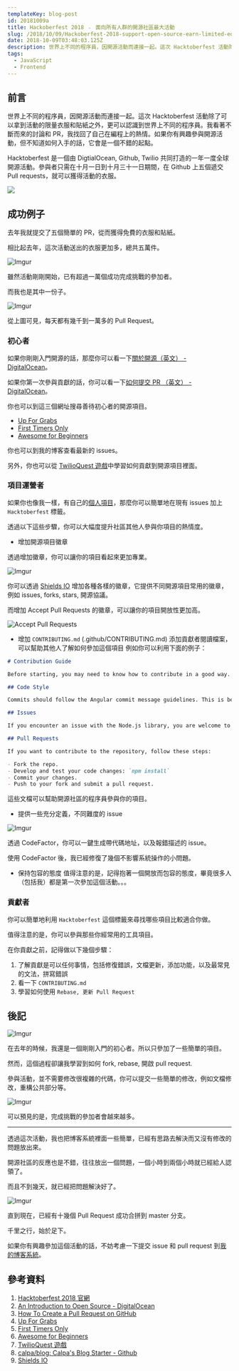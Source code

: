 ```yaml
---
templateKey: blog-post
id: 20181009a
title: Hackoberfest 2018 ﹣ 面向所有人群的開源社區最大活動
slug: /2018/10/09/Hackoberfest-2018-support-open-source-earn-limited-edition-t-shirt/
date: 2018-10-09T03:48:03.125Z
description: 世界上不同的程序員，因開源活動而連接一起。這次 Hacktoberfest 活動除了可以拿到活動的限量衣服和貼紙之外，更可以認識到世界上不同的程序員。我看著不斷而來的討論和 PR，我找回了自己在編程上的熱情。如果你有興趣參與開源活動，但不知道如何入手的話，它會是一個不錯的起點。
tags:
  - JavaScript
  - Frontend
---
```


## 前言

世界上不同的程序員，因開源活動而連接一起。這次 Hacktoberfest 活動除了可以拿到活動的限量衣服和貼紙之外，更可以認識到世界上不同的程序員。我看著不斷而來的討論和 PR，我找回了自己在編程上的熱情。如果你有興趣參與開源活動，但不知道如何入手的話，它會是一個不錯的起點。

Hacktoberfest 是一個由 DigtialOcean, Github, Twilio 共同打造的一年一度全球開源活動。參與者只需在十月一日到十月三十一日期間，在 Github 上五個遞交 Pull requests，就可以獲得活動的衣服。

![](https://hacktoberfest.digitalocean.com/assets/logo-hacktoberfest-658b5aa2bd34e782d29c40bf6afbdff00f20fe1328efa6da17743878ba8db66f.png)

## 成功例子

去年我就提交了五個簡單的 PR，從而獲得免費的衣服和貼紙。

相比起去年，這次活動送出的衣服更加多，總共五萬件。

![Imgur][1]

雖然活動剛剛開始，已有超過一萬個成功完成挑戰的參加者。

而我也是其中一份子。

![Imgur][2]

從上圖可見，每天都有幾千到一萬多的 Pull Request。

### 初心者

如果你剛剛入門開源的話，那麼你可以看一下[關於開源（英文） - DigitalOcean][3]。

如果你第一次參與貢獻的話，你可以看一下[如何提交 PR （英文） - DigitalOcean][4]。

你也可以到這三個網址搜尋善待初心者的開源項目。

- [Up For Grabs][5]
- [First Timers Only][6]
- [Awesome for Beginners][7]

你也可以到我的博客查看最新的 issues。

另外，你也可以從 [TwilioQuest 遊戲][8]中學習如何貢獻到開源項目裡面。

### 項目運營者

如果你也像我一樣，有自己的[個人項目][9]，那麼你可以簡單地在現有 issues 加上 `Hacktoberfest` 標籤。

透過以下這些步驟，你可以大幅度提升社區其他人參與你項目的熱情度。

- 增加開源項目徽章

透過增加徽章，你可以讓你的項目看起來更加專業。

![Imgur](https://i.imgur.com/6nIQglf.jpg)

你可以透過 [Shields IO][16] 增加各種各樣的徽章，它提供不同開源項目常用的徽章，例如 issues, forks, stars, 開源協議。

而增加 Accept Pull Requests 的徽章，可以讓你的項目開放性更加高。

![Accept Pull Requests][10]

- 增加 `CONTRIBUTING.md` (.github/CONTRIBUTING.md)
  添加貢獻者閱讀檔案，可以幫助其他人了解如何參加這個項目
  例如你可以利用下面的例子：

```md
# Contribution Guide

Before starting, you may need to know how to contribute in a good way. You can follow the rules here:

## Code Style

Commits should follow the Angular commit message guidelines. This is because our release tool uses this format for determining release versions and generating changelogs.

## Issues

If you encounter an issue with the Node.js library, you are welcome to submit a bug report. Before that, please search for similar issues. It's possible somebody has already encountered this issue.

## Pull Requests

If you want to contribute to the repository, follow these steps:

- Fork the repo.
- Develop and test your code changes: `npm install`
- Commit your changes.
- Push to your fork and submit a pull request.
```

這些文檔可以幫助開源社區的程序員參與你的項目。

- 提供一些充分定義，不同難度的 issue

![Imgur][11]

透過 CodeFactor，你可以一鍵生成帶代碼地址，以及報錯描述的 issue。

使用 CodeFactor 後，我已經修復了幾個不影響系統操作的小問題。

- 保持包容的態度
  值得注意的是，記得抱著一個開放而包容的態度，畢竟很多人（包括我）都是第一次參加這個活動。。。

### 貢獻者

你可以簡單地利用 `Hacktoberfest` 這個標籤來尋找哪些項目比較適合你做。

值得注意的是，你可以參與那些你經常用的工具項目。

在你貢獻之前，記得做以下幾個步驟：

1. 了解貢獻是可以任何事情，包括修復錯誤，文檔更新，添加功能，以及最常見的文法，拼寫錯誤
1. 看一下 `CONTRIBUTING.md`
1. 學習如何使用 `Rebase, 更新 Pull Request`

## 後記

![Imgur][12]

在去年的時候，我還是一個剛剛入門的初心者。所以只參加了一些簡單的項目。

然而，這個過程卻讓我學習到如何 fork, rebase, 開啟 pull request.

參與活動，並不需要修改很複雜的代碼，你可以提交一些簡單的修改，例如文檔修改，重構公共部分等。

![Imgur][13]

可以預見的是，完成挑戰的參加者會越來越多。

---

透過這次活動，我也把博客系統裡面一些簡單，已經有思路去解決而又沒有修改的問題放出來。

開源社區的反應也是不錯，往往放出一個問題，一個小時到兩個小時就已經給人認領了。

而且不到幾天，就已經把問題解決好了。

![Imgur][14]

直到現在，已經有十幾個 Pull Request 成功合拼到 master 分支。

千里之行，始於足下。

如果你有興趣參加這個活動的話，不妨考慮一下提交 issue 和 pull request 到[我的博客系統][9]。

## 參考資料

1. [Hacktoberfest 2018 官網][15]
1. [An Introduction to Open Source - DigitalOcean][3]
1. [How To Create a Pull Request on GitHub][4]
1. [Up For Grabs][5]
1. [First Timers Only][6]
1. [Awesome for Beginners][7]
1. [TwilioQuest 遊戲][8]
1. [calpa/blog: Calpa's Blog Starter - Github][9]
1. [Shields IO][16]

[1]: https://i.imgur.com/ZYOQWAt.jpg
[2]: https://i.imgur.com/OlFRqK3.jpg
[3]: https://www.digitalocean.com/community/tutorial_series/an-introduction-to-open-source
[4]: https://www.digitalocean.com/community/tutorials/how-to-create-a-pull-request-on-github
[5]: https://up-for-grabs.net/#/
[6]: https://www.firsttimersonly.com/
[7]: https://github.com/mungell/awesome-for-beginners
[8]: https://www.twilio.com/quest/mission/28
[9]: https://github.com/calpa/blog
[10]: https://img.shields.io/badge/PRs-welcome-brightgreen.svg
[11]: https://i.imgur.com/vyXmyKy.jpg
[12]: https://i.imgur.com/cloy5QZ.jpg
[13]: https://i.imgur.com/o961D79.jpg
[14]: https://i.imgur.com/ZMV1Hby.jpg
[15]: https://hacktoberfest.digitalocean.com/
[16]: https://shields.io/#/

